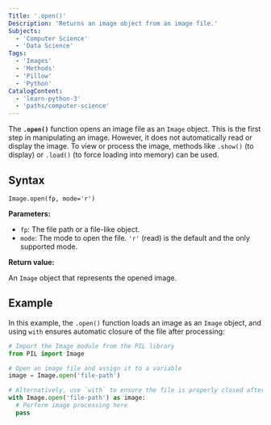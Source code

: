 ```yaml
---
Title: '.open()' 
Description: 'Returns an image object from an image file.' 
Subjects: 
  - 'Computer Science'
  - 'Data Science'
Tags: 
  - 'Images'
  - 'Methods'
  - 'Pillow'
  - 'Python'  
CatalogContent: 
  - 'learn-python-3'
  - 'paths/computer-science'
---
```


The **`.open()`** function opens an image file as an `Image` object. This is the first step in manipulating an image. However, it does not automatically read or display the image. To view or process the image, methods like `.show()` (to display) or `.load()` (to force loading into memory) can be used.

## Syntax

```pseudo 
Image.open(fp, mode='r')
```

**Parameters:**

- `fp`: The file path or a file-like object.                
- `mode`: The mode to open the file. `'r'` (read) is the default and the only supported mode.

**Return value:**

An `Image` object that represents the opened image.

## Example

In this example, the `.open()` function loads an image as an `Image` object, and using `with` ensures automatic closure of the file after processing:

```py
# Import the Image module from the PIL library
from PIL import Image

# Open an image file and assign it to a variable
image = Image.open('file-path')

# Alternatively, use `with` to ensure the file is properly closed after processing
with Image.open('file-path') as image:
  # Perform image processing here
  pass
```
